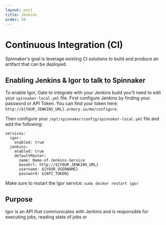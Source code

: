 ```yaml
---
layout: post
title: Jenkins
order: 50
---
```


# Continuous Integration (CI)
Spinnaker's goal is leverage existing CI solutions to build and produce an artifact that can be deployed.

## Enabling Jenkins & Igor to talk to Spinnaker

To enable Igor, Gate to integrate with your Jenkins build you'll need to edit your `spinnaker-local.yml` file.  First configure Jenkins by finding your password  or API Token.  You can find your token here: `http://${YOUR_JENKINS_URL}.armory.io/me/configure`.

Then configure your `/opt/spinnaker/config/spinnaker-local.yml` file and add the following:

```
services:
  igor:
    enabled: true
  jenkins:
    enabled: true
    defaultMaster:
      name: Name-of-Jenkins-Service
      baseUrl: http://${YOUR_JENKINS_URL}
      username: ${YOUR_USERNAME}
      password: ${API_TOKEN}
```

Make sure to restart the Igor service: `sudo docker restart igor`


## Purpose
Igor is an API that communicates with Jenkins and is responsible for executing jobs, reading state of jobs or  
